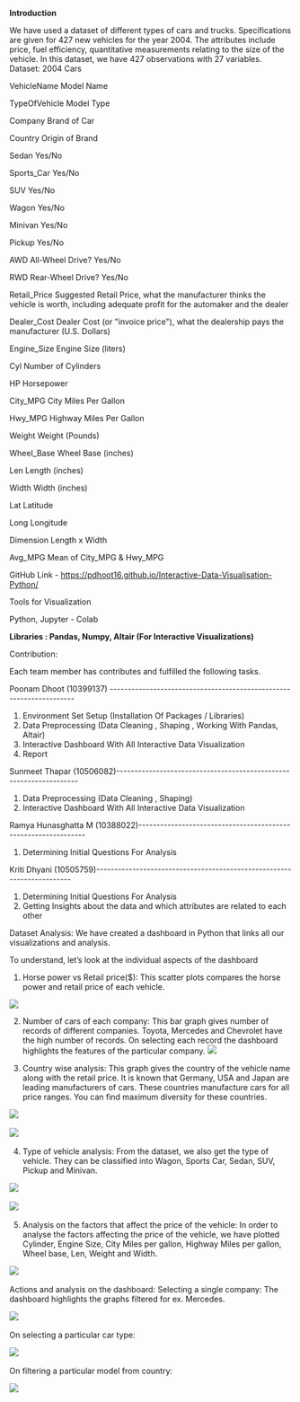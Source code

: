 **Introduction**


We have used a dataset of different types of cars and trucks. Specifications are given for 427 new vehicles for the year 2004. The attributes include price, fuel efficiency, quantitative measurements relating to the size of the vehicle. 
In this dataset, we have 427 observations with 27 variables. 
Dataset: 2004 Cars

VehicleName	Model Name

TypeOfVehicle	Model Type

Company	Brand of Car

Country	Origin of Brand

Sedan	Yes/No

Sports_Car	Yes/No

SUV	Yes/No

Wagon	Yes/No

Minivan	Yes/No

Pickup	Yes/No

AWD	All-Wheel Drive? Yes/No

RWD	Rear-Wheel Drive? Yes/No

Retail_Price	Suggested Retail Price, what the manufacturer thinks the vehicle is worth, including adequate profit for the automaker and the dealer

Dealer_Cost	Dealer Cost (or "invoice price"), what the dealership pays the manufacturer (U.S. Dollars)

Engine_Size	Engine Size (liters)

Cyl	Number of Cylinders

HP	Horsepower

City_MPG	City Miles Per Gallon

Hwy_MPG	Highway Miles Per Gallon

Weight	Weight (Pounds)

Wheel_Base	Wheel Base (inches)

Len	Length (inches)

Width	Width (inches)

Lat	Latitude

Long	Longitude

Dimension	Length x Width

Avg_MPG	Mean of City_MPG & Hwy_MPG

GitHub Link -   https://pdhoot16.github.io/Interactive-Data-Visualisation-Python/

Tools for Visualization 

Python, Jupyter - Colab

**Libraries : Pandas, Numpy, Altair (For Interactive Visualizations)**

Contribution:

Each team member has contributes and fulfilled the following tasks.


Poonam Dhoot (10399137) -------------------------------------------------------------------- 
1.	Environment Set Setup (Installation Of Packages / Libraries)
2.	Data Preprocessing (Data Cleaning , Shaping , Working With Pandas, Altair)
3.	Interactive Dashboard With All Interactive Data Visualization
4.	Report


Sunmeet Thapar (10506082)-------------------------------------------------------------------
1.	Data Preprocessing (Data Cleaning , Shaping)
2.	Interactive Dashboard With All Interactive Data Visualization


Ramya Hunasghatta M (10388022)--------------------------------------------------------------- 
1.	Determining Initial Questions For Analysis


Kriti Dhyani (10505759)-----------------------------------------------------------------------
1.	Determining Initial Questions For Analysis
2.	Getting Insights about the data and which attributes are related to each other

Dataset Analysis:
We have created a dashboard in Python that links all our visualizations and analysis.

To understand, let’s look at the individual aspects of the dashboard
1.	Horse power vs Retail price($): 
This scatter plots compares the horse power and retail price of each  vehicle. 
<img src = "https://github.com/pdhoot16/DataViz/blob/Project-files/Images/dashboard.png">

2.	Number of cars of each company:
This bar graph gives number of records of different companies. Toyota, Mercedes and Chevrolet have the high number of records. On selecting each record the dashboard highlights the features of the particular company.
<img src = "https://github.com/pdhoot16/DataViz/blob/Project-files/Images/Scatter plot.png"> 
 
3.	Country wise analysis: 
This graph gives the country of the vehicle name along with the retail price. It is known that Germany, USA and Japan are leading manufacturers of cars. These countries manufacture cars for all price ranges. You can find maximum diversity for these countries. 

<img src = "https://github.com/pdhoot16/DataViz/blob/Project-files/Images/Country.png"> 

<img src = "https://github.com/pdhoot16/DataViz/blob/Project-files/Images/Country filtered.png"> 

4.	Type of vehicle analysis: 
From the dataset, we also get the type of vehicle. They can be classified into Wagon, Sports Car, Sedan, SUV, Pickup and Minivan.

<img src = "https://github.com/pdhoot16/DataViz/blob/Project-files/Images/Type of vehicle.png"> 

<img src = "https://github.com/pdhoot16/DataViz/blob/Project-files/Images/Type of vehicle filtered.png"> 


5.	Analysis on the factors that affect the price of the vehicle:
In order to analyse the factors affecting the price of the vehicle, we have plotted Cylinder, Engine Size,  City Miles per gallon, Highway Miles per gallon, Wheel base, Len, Weight and Width.

<img src = "https://github.com/pdhoot16/DataViz/blob/Project-files/Images/Common bars.png"> 

Actions and analysis on the dashboard: 
Selecting a single company: The dashboard highlights the graphs filtered for ex. Mercedes.

<img src = "https://github.com/pdhoot16/DataViz/blob/Project-files/Images/Interactive 1.png"> 

On selecting a particular car type:


<img src = "https://github.com/pdhoot16/DataViz/blob/Project-files/Images/Interactive 2.png"> 

On filtering a particular model from country:


<img src = "https://github.com/pdhoot16/DataViz/blob/Project-files/Images/Interactive 3.png"> 
